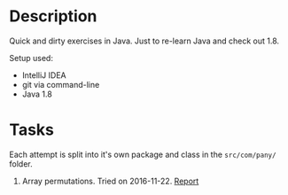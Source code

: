 Description
===========
Quick and dirty exercises in Java. Just to re-learn Java and check out 1.8.

Setup used:
- IntelliJ IDEA
- git via command-line
- Java 1.8

Tasks
=====
Each attempt is split into it's own package and class in the `src/com/pany/` folder.

1. Array permutations. Tried on 2016-11-22. [Report](https://github.com/ma-al/qad-java/blob/master/src/com/pany/one/README.md)
